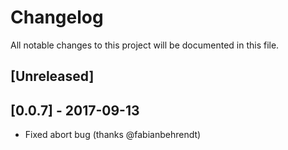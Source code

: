 # Changelog
All notable changes to this project will be documented in this file.

## [Unreleased]

## [0.0.7] - 2017-09-13
- Fixed abort bug (thanks @fabianbehrendt)